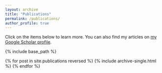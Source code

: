 ```yaml
---
layout: archive
title: "Publications"
permalink: /publications/
author_profile: true
---
```


Click on the items below to learn more. You can also find my articles on <a href="https://scholar.google.com/citations?user=rbAjLQYAAAAJ">my Google Scholar profile</a>.

{% include base_path %}

{% for post in site.publications reversed %}
  {% include archive-single.html %}
{% endfor %}
